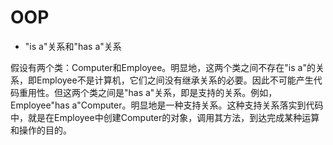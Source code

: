 # OOP
- "is a"关系和"has a"关系

假设有两个类：Computer和Employee。明显地，这两个类之间不存在"is a"的关系，即Employee不是计算机，它们之间没有继承关系的必要。因此不可能产生代码重用性。但这两个类之间是"has a"关系，即是支持的关系。例如，Employee"has a"Computer。明显地是一种支持关系。这种支持关系落实到代码中，就是在Employee中创建Computer的对象，调用其方法，到达完成某种运算和操作的目的。
